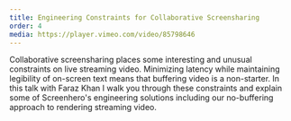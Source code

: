 ```yaml
---
title: Engineering Constraints for Collaborative Screensharing
order: 4
media: https://player.vimeo.com/video/85798646
---
```


Collaborative screensharing places some interesting and unusual constraints on live streaming video. Minimizing latency while maintaining legibility of on-screen text means that buffering video is a non-starter. In this talk with Faraz Khan I walk you through these constraints and explain some of Screenhero's engineering solutions including our no-buffering approach to rendering streaming video.
